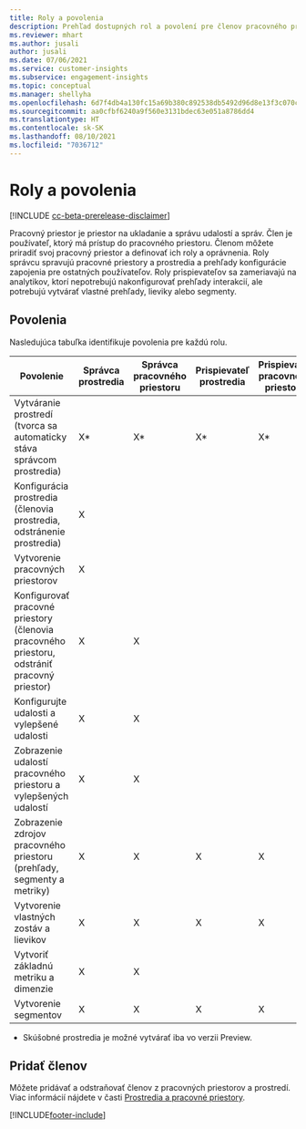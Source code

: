 ```yaml
---
title: Roly a povolenia
description: Prehľad dostupných rol a povolení pre členov pracovného priestoru.
ms.reviewer: mhart
ms.author: jusali
author: jusali
ms.date: 07/06/2021
ms.service: customer-insights
ms.subservice: engagement-insights
ms.topic: conceptual
ms.manager: shellyha
ms.openlocfilehash: 6d7f4db4a130fc15a69b380c892538db5492d96d8e13f3c070c6a6b9bd098371
ms.sourcegitcommit: aa0cfbf6240a9f560e3131bdec63e051a8786dd4
ms.translationtype: HT
ms.contentlocale: sk-SK
ms.lasthandoff: 08/10/2021
ms.locfileid: "7036712"
---
```

# <a name="roles-and-permissions"></a>Roly a povolenia

[!INCLUDE [cc-beta-prerelease-disclaimer](includes/cc-beta-prerelease-disclaimer.md)]

Pracovný priestor je priestor na ukladanie a správu udalostí a správ. Člen je používateľ, ktorý má prístup do pracovného priestoru. Členom môžete priradiť svoj pracovný priestor a definovať ich roly a oprávnenia. Roly správcu spravujú pracovné priestory a prostredia a prehľady konfigurácie zapojenia pre ostatných používateľov. Roly prispievateľov sa zameriavajú na analytikov, ktorí nepotrebujú nakonfigurovať prehľady interakcií, ale potrebujú vytvárať vlastné prehľady, lieviky alebo segmenty.

## <a name="permissions"></a>Povolenia
  
Nasledujúca tabuľka identifikuje povolenia pre každú rolu. 

| Povolenie | Správca prostredia | Správca pracovného priestoru | Prispievateľ prostredia | Prispievateľ pracovného priestoru | 
|--|--|--|--|--|
| Vytváranie prostredí (tvorca sa automaticky stáva správcom prostredia) | X* | X* | X* | X* |  
| Konfigurácia prostredia (členovia prostredia, odstránenie prostredia) | X |  |  |  |  
| Vytvorenie pracovných priestorov | X |  |  |  |  
| Konfigurovať pracovné priestory (členovia pracovného priestoru, odstrániť pracovný priestor) | X | X |  |  |  
| Konfigurujte udalosti a vylepšené udalosti | X | X | |  |  
| Zobrazenie udalostí pracovného priestoru a vylepšených udalostí | X | X | |  |  
| Zobrazenie zdrojov pracovného priestoru (prehľady, segmenty a metriky)| X | X | X | X |  
| Vytvorenie vlastných zostáv a lievikov | X | X | X | X |  
| Vytvoriť základnú metriku a dimenzie| X | X |  |  |  
| Vytvorenie segmentov| X | X | X | X |  

* Skúšobné prostredia je možné vytvárať iba vo verzii Preview. 

## <a name="add-members"></a>Pridať členov

Môžete pridávať a odstraňovať členov z pracovných priestorov a prostredí. Viac informácií nájdete v časti [Prostredia a pracovné priestory](manage-environments-workspaces.md).


[!INCLUDE[footer-include](../includes/footer-banner.md)]
